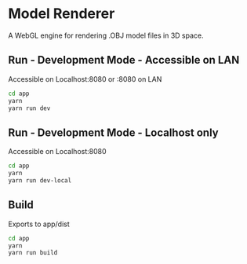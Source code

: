 # Model Renderer
A WebGL engine for rendering .OBJ model files in 3D space.

## Run - Development Mode - Accessible on LAN
Accessible on Localhost:8080 or <machine-ip>:8080 on LAN
```bash
cd app
yarn
yarn run dev
```

## Run - Development Mode - Localhost only
Accessible on Localhost:8080

```bash
cd app
yarn
yarn run dev-local
```

## Build
Exports to app/dist

```bash
cd app
yarn
yarn run build
```

